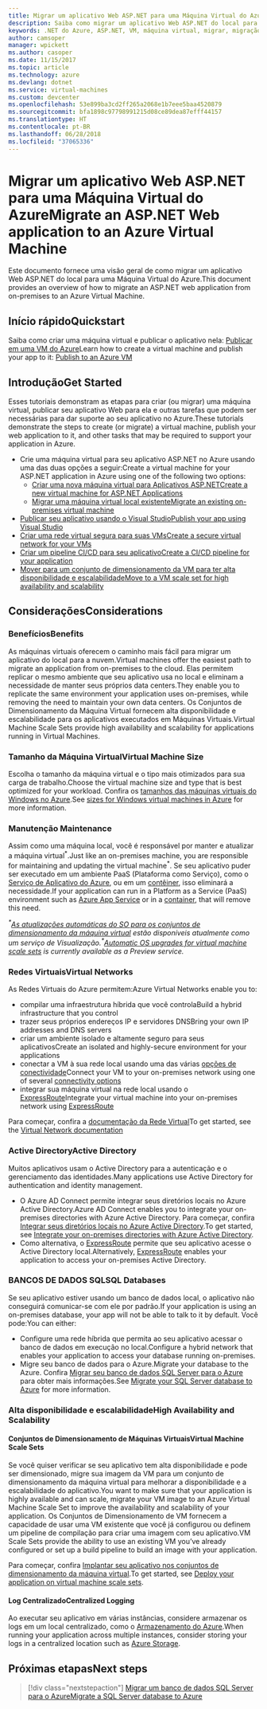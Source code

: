 ```yaml
---
title: Migrar um aplicativo Web ASP.NET para uma Máquina Virtual do Azure
description: Saiba como migrar um aplicativo Web ASP.NET do local para uma Máquina Virtual do Azure.
keywords: .NET do Azure, ASP.NET, VM, máquina virtual, migrar, migração
author: camsoper
manager: wpickett
ms.author: casoper
ms.date: 11/15/2017
ms.topic: article
ms.technology: azure
ms.devlang: dotnet
ms.service: virtual-machines
ms.custom: devcenter
ms.openlocfilehash: 53e899ba3cd2ff265a2068e1b7eee5baa4520879
ms.sourcegitcommit: bfa1898c97798991215d08ce89dea87efff44157
ms.translationtype: HT
ms.contentlocale: pt-BR
ms.lasthandoff: 06/28/2018
ms.locfileid: "37065336"
---
```

# <a name="migrate-an-aspnet-web-application-to-an-azure-virtual-machine"></a><span data-ttu-id="13786-104">Migrar um aplicativo Web ASP.NET para uma Máquina Virtual do Azure</span><span class="sxs-lookup"><span data-stu-id="13786-104">Migrate an ASP.NET Web application to an Azure Virtual Machine</span></span>

<span data-ttu-id="13786-105">Este documento fornece uma visão geral de como migrar um aplicativo Web ASP.NET do local para uma Máquina Virtual do Azure.</span><span class="sxs-lookup"><span data-stu-id="13786-105">This document provides an overview of how to migrate an ASP.NET web application from on-premises to an Azure Virtual Machine.</span></span>

## <a name="quickstart"></a><span data-ttu-id="13786-106">Início rápido</span><span class="sxs-lookup"><span data-stu-id="13786-106">Quickstart</span></span>

<span data-ttu-id="13786-107">Saiba como criar uma máquina virtual e publicar o aplicativo nela: [Publicar em uma VM do Azure](https://tutorials.visualstudio.com/aspnet-vm/intro)</span><span class="sxs-lookup"><span data-stu-id="13786-107">Learn how to create a virtual machine and publish your app to it: [Publish to an Azure VM](https://tutorials.visualstudio.com/aspnet-vm/intro)</span></span>

## <a name="get-started"></a><span data-ttu-id="13786-108">Introdução</span><span class="sxs-lookup"><span data-stu-id="13786-108">Get Started</span></span>

<span data-ttu-id="13786-109">Esses tutoriais demonstram as etapas para criar (ou migrar) uma máquina virtual, publicar seu aplicativo Web para ela e outras tarefas que podem ser necessárias para dar suporte ao seu aplicativo no Azure.</span><span class="sxs-lookup"><span data-stu-id="13786-109">These tutorials demonstrate the steps to create (or migrate) a virtual machine, publish your web application to it, and other tasks that may be required to support your application in Azure.</span></span>

- <span data-ttu-id="13786-110">Crie uma máquina virtual para seu aplicativo ASP.NET no Azure usando uma das duas opções a seguir:</span><span class="sxs-lookup"><span data-stu-id="13786-110">Create a virtual machine for your ASP.NET application in Azure using one of the following two options:</span></span>
    - [<span data-ttu-id="13786-111">Criar uma nova máquina virtual para Aplicativos ASP.NET</span><span class="sxs-lookup"><span data-stu-id="13786-111">Create a new virtual machine for ASP.NET Applications</span></span>](https://go.microsoft.com/fwlink/?linkid=863237)
    - [<span data-ttu-id="13786-112">Migrar uma máquina virtual local existente</span><span class="sxs-lookup"><span data-stu-id="13786-112">Migrate an existing on-premises virtual machine</span></span>](https://docs.microsoft.com/azure/site-recovery/tutorial-migrate-on-premises-to-azure)
- [<span data-ttu-id="13786-113">Publicar seu aplicativo usando o Visual Studio</span><span class="sxs-lookup"><span data-stu-id="13786-113">Publish your app using Visual Studio</span></span>](https://go.microsoft.com/fwlink/?linkid=863240)
- [<span data-ttu-id="13786-114">Criar uma rede virtual segura para suas VMs</span><span class="sxs-lookup"><span data-stu-id="13786-114">Create a secure virtual network for your VMs</span></span>](https://docs.microsoft.com/azure/virtual-network/virtual-network-get-started-vnet-subnet)
- [<span data-ttu-id="13786-115">Criar um pipeline CI/CD para seu aplicativo</span><span class="sxs-lookup"><span data-stu-id="13786-115">Create a CI/CD pipeline for your application</span></span>](https://docs.microsoft.com/vsts/build-release/apps/cd/deploy-webdeploy-iis-deploygroups)
- [<span data-ttu-id="13786-116">Mover para um conjunto de dimensionamento da VM para ter alta disponibilidade e escalabilidade</span><span class="sxs-lookup"><span data-stu-id="13786-116">Move to a VM scale set for high availability and scalability</span></span>](https://docs.microsoft.com/azure/virtual-machine-scale-sets/virtual-machine-scale-sets-deploy-app)

## <a name="considerations"></a><span data-ttu-id="13786-117">Considerações</span><span class="sxs-lookup"><span data-stu-id="13786-117">Considerations</span></span>

### <a name="benefits"></a><span data-ttu-id="13786-118">Benefícios</span><span class="sxs-lookup"><span data-stu-id="13786-118">Benefits</span></span>

<span data-ttu-id="13786-119">As máquinas virtuais oferecem o caminho mais fácil para migrar um aplicativo do local para a nuvem.</span><span class="sxs-lookup"><span data-stu-id="13786-119">Virtual machines offer the easiest path to migrate an application from on-premises to the cloud.</span></span>  <span data-ttu-id="13786-120">Elas permitem replicar o mesmo ambiente que seu aplicativo usa no local e eliminam a necessidade de manter seus próprios data centers.</span><span class="sxs-lookup"><span data-stu-id="13786-120">They enable you to replicate the same environment your application uses on-premises, while removing the need to maintain your own data centers.</span></span>  <span data-ttu-id="13786-121">Os Conjuntos de Dimensionamento da Máquina Virtual fornecem alta disponibilidade e escalabilidade para os aplicativos executados em Máquinas Virtuais.</span><span class="sxs-lookup"><span data-stu-id="13786-121">Virtual Machine Scale Sets provide high availability and scalability for applications running in Virtual Machines.</span></span>

### <a name="virtual-machine-size"></a><span data-ttu-id="13786-122">Tamanho da Máquina Virtual</span><span class="sxs-lookup"><span data-stu-id="13786-122">Virtual Machine Size</span></span>

<span data-ttu-id="13786-123">Escolha o tamanho da máquina virtual e o tipo mais otimizados para sua carga de trabalho.</span><span class="sxs-lookup"><span data-stu-id="13786-123">Choose the virtual machine size and type that is best optimized for your workload.</span></span>  <span data-ttu-id="13786-124">Confira os [tamanhos das máquinas virtuais do Windows no Azure](https://docs.microsoft.com/azure/virtual-machines/windows/sizes).</span><span class="sxs-lookup"><span data-stu-id="13786-124">See [sizes for Windows virtual machines in Azure](https://docs.microsoft.com/azure/virtual-machines/windows/sizes) for more information.</span></span>

### <a name="maintenance"></a><span data-ttu-id="13786-125">Manutenção </span><span class="sxs-lookup"><span data-stu-id="13786-125">Maintenance</span></span>

<span data-ttu-id="13786-126">Assim como uma máquina local, você é responsável por manter e atualizar a máquina virtual<sup>&#42;</sup>.</span><span class="sxs-lookup"><span data-stu-id="13786-126">Just like an on-premises machine, you are responsible for maintaining and updating the virtual machine<sup>&#42;</sup>.</span></span>  <span data-ttu-id="13786-127">Se seu aplicativo puder ser executado em um ambiente PaaS (Plataforma como Serviço), como o [Serviço de Aplicativo do Azure](https://docs.microsoft.com/azure/app-service/), ou em um [contêiner](https://docs.microsoft.com/azure/app-service/containers/), isso eliminará a necessidade.</span><span class="sxs-lookup"><span data-stu-id="13786-127">If your application can run in a Platform as a Service (PaaS) environment such as [Azure App Service](https://docs.microsoft.com/azure/app-service/) or in a [container](https://docs.microsoft.com/azure/app-service/containers/), that will remove this need.</span></span>

<span data-ttu-id="13786-128">*<sup>&#42;</sup>[As atualizações automáticas do SO para os conjuntos de dimensionamento da máquina virtual](https://docs.microsoft.com/azure/virtual-machine-scale-sets/virtual-machine-scale-sets-automatic-upgrade) estão disponíveis atualmente como um serviço de Visualização.*</span><span class="sxs-lookup"><span data-stu-id="13786-128">*<sup>&#42;</sup>[Automatic OS upgrades for virtual machine scale sets](https://docs.microsoft.com/azure/virtual-machine-scale-sets/virtual-machine-scale-sets-automatic-upgrade) is currently available as a Preview service.*</span></span>

### <a name="virtual-networks"></a><span data-ttu-id="13786-129">Redes Virtuais</span><span class="sxs-lookup"><span data-stu-id="13786-129">Virtual Networks</span></span>

<span data-ttu-id="13786-130">As Redes Virtuais do Azure permitem:</span><span class="sxs-lookup"><span data-stu-id="13786-130">Azure Virtual Networks enable you to:</span></span>
- <span data-ttu-id="13786-131">compilar uma infraestrutura híbrida que você controla</span><span class="sxs-lookup"><span data-stu-id="13786-131">Build a hybrid infrastructure that you control</span></span>
- <span data-ttu-id="13786-132">trazer seus próprios endereços IP e servidores DNS</span><span class="sxs-lookup"><span data-stu-id="13786-132">Bring your own IP addresses and DNS servers</span></span>
- <span data-ttu-id="13786-133">criar um ambiente isolado e altamente seguro para seus aplicativos</span><span class="sxs-lookup"><span data-stu-id="13786-133">Create an isolated and highly-secure environment for your applications</span></span>
- <span data-ttu-id="13786-134">conectar a VM à sua rede local usando uma das várias [opções de conectividade](https://docs.microsoft.com/azure/vpn-gateway/vpn-gateway-about-vpngateways#s2smulti)</span><span class="sxs-lookup"><span data-stu-id="13786-134">Connect your VM to your on-premises network using one of several [connectivity options](https://docs.microsoft.com/azure/vpn-gateway/vpn-gateway-about-vpngateways#s2smulti)</span></span>
- <span data-ttu-id="13786-135">integrar sua máquina virtual na rede local usando o [ExpressRoute](https://azure.microsoft.com/services/expressroute/)</span><span class="sxs-lookup"><span data-stu-id="13786-135">Integrate your virtual machine into your on-premises network using [ExpressRoute](https://azure.microsoft.com/services/expressroute/)</span></span>

<span data-ttu-id="13786-136">Para começar, confira a [documentação da Rede Virtual](https://docs.microsoft.com/azure/virtual-network/)</span><span class="sxs-lookup"><span data-stu-id="13786-136">To get started, see the [Virtual Network documentation](https://docs.microsoft.com/azure/virtual-network/)</span></span>

### <a name="active-directory"></a><span data-ttu-id="13786-137">Active Directory</span><span class="sxs-lookup"><span data-stu-id="13786-137">Active Directory</span></span>
<span data-ttu-id="13786-138">Muitos aplicativos usam o Active Directory para a autenticação e o gerenciamento das identidades.</span><span class="sxs-lookup"><span data-stu-id="13786-138">Many applications use Active Directory for authentication and identity management.</span></span>  
- <span data-ttu-id="13786-139">O Azure AD Connect permite integrar seus diretórios locais no Azure Active Directory.</span><span class="sxs-lookup"><span data-stu-id="13786-139">Azure AD Connect enables you to integrate your on-premises directories with Azure Active Directory.</span></span>  <span data-ttu-id="13786-140">Para começar, confira [Integrar seus diretórios locais no Azure Active Directory](https://docs.microsoft.com/azure/active-directory/connect/active-directory-aadconnect).</span><span class="sxs-lookup"><span data-stu-id="13786-140">To get started, see [Integrate your on-premises directories with Azure Active Directory](https://docs.microsoft.com/azure/active-directory/connect/active-directory-aadconnect).</span></span>  
- <span data-ttu-id="13786-141">Como alternativa, o [ExpressRoute](https://azure.microsoft.com/services/expressroute/) permite que seu aplicativo acesse o Active Directory local.</span><span class="sxs-lookup"><span data-stu-id="13786-141">Alternatively, [ExpressRoute](https://azure.microsoft.com/services/expressroute/) enables your application to access your on-premises Active Directory.</span></span>

### <a name="sql-databases"></a><span data-ttu-id="13786-142">BANCOS DE DADOS SQL</span><span class="sxs-lookup"><span data-stu-id="13786-142">SQL Databases</span></span>

<span data-ttu-id="13786-143">Se seu aplicativo estiver usando um banco de dados local, o aplicativo não conseguirá comunicar-se com ele por padrão.</span><span class="sxs-lookup"><span data-stu-id="13786-143">If your application is using an on-premises database, your app will not be able to talk to it by default.</span></span> <span data-ttu-id="13786-144">Você pode:</span><span class="sxs-lookup"><span data-stu-id="13786-144">You can either:</span></span>
- <span data-ttu-id="13786-145">Configure uma rede híbrida que permita ao seu aplicativo acessar o banco de dados em execução no local.</span><span class="sxs-lookup"><span data-stu-id="13786-145">Configure a hybrid network that enables your application to access your database running on-premises.</span></span>  
- <span data-ttu-id="13786-146">Migre seu banco de dados para o Azure.</span><span class="sxs-lookup"><span data-stu-id="13786-146">Migrate your database to the Azure.</span></span>  <span data-ttu-id="13786-147">Confira [Migrar seu banco de dados SQL Server para o Azure](dotnet-howto-migrate-sql.md) para obter mais informações.</span><span class="sxs-lookup"><span data-stu-id="13786-147">See [Migrate your SQL Server database to Azure](dotnet-howto-migrate-sql.md) for more information.</span></span>

### <a name="high-availability-and-scalability"></a><span data-ttu-id="13786-148">Alta disponibilidade e escalabilidade</span><span class="sxs-lookup"><span data-stu-id="13786-148">High Availability and Scalability</span></span>

#### <a name="virtual-machine-scale-sets"></a><span data-ttu-id="13786-149">Conjuntos de Dimensionamento de Máquinas Virtuais</span><span class="sxs-lookup"><span data-stu-id="13786-149">Virtual Machine Scale Sets</span></span>
<span data-ttu-id="13786-150">Se você quiser verificar se seu aplicativo tem alta disponibilidade e pode ser dimensionado, migre sua imagem da VM para um conjunto de dimensionamento da máquina virtual para melhorar a disponibilidade e a escalabilidade do aplicativo.</span><span class="sxs-lookup"><span data-stu-id="13786-150">You want to make sure that your application is highly available and can scale, migrate your VM image to an Azure Virtual Machine Scale Set to improve the availability and scalability of your application.</span></span>  <span data-ttu-id="13786-151">Os Conjuntos de Dimensionamento de VM fornecem a capacidade de usar uma VM existente que você já configurou ou definem um pipeline de compilação para criar uma imagem com seu aplicativo.</span><span class="sxs-lookup"><span data-stu-id="13786-151">VM Scale Sets provide the ability to use an existing VM you’ve already configured or set up a build pipeline to build an image with your application.</span></span>  

<span data-ttu-id="13786-152">Para começar, confira [Implantar seu aplicativo nos conjuntos de dimensionamento da máquina virtual](https://docs.microsoft.com/azure/virtual-machine-scale-sets/virtual-machine-scale-sets-deploy-app).</span><span class="sxs-lookup"><span data-stu-id="13786-152">To get started, see [Deploy your application on virtual machine scale sets](https://docs.microsoft.com/azure/virtual-machine-scale-sets/virtual-machine-scale-sets-deploy-app).</span></span>

#### <a name="centralized-logging"></a><span data-ttu-id="13786-153">Log Centralizado</span><span class="sxs-lookup"><span data-stu-id="13786-153">Centralized Logging</span></span>
<span data-ttu-id="13786-154">Ao executar seu aplicativo em várias instâncias, considere armazenar os logs em um local centralizado, como o [Armazenamento do Azure](https://docs.microsoft.com/azure/storage/).</span><span class="sxs-lookup"><span data-stu-id="13786-154">When running your application across multiple instances, consider storing your logs in a centralized location such as [Azure Storage](https://docs.microsoft.com/azure/storage/).</span></span>

## <a name="next-steps"></a><span data-ttu-id="13786-155">Próximas etapas</span><span class="sxs-lookup"><span data-stu-id="13786-155">Next steps</span></span>

> [!div class="nextstepaction"]
> [<span data-ttu-id="13786-156">Migrar um banco de dados SQL Server para o Azure</span><span class="sxs-lookup"><span data-stu-id="13786-156">Migrate a SQL Server database to Azure</span></span>](dotnet-howto-migrate-sql.md)
